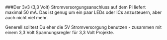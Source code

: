 ###Der 3v3 (3,3 Volt) Stromversorgungsanschluss auf dem Pi liefert maximal 50 mA. Das ist genug um ein paar LEDs oder ICs anzusteuern, aber auch nicht viel mehr.

Generell solltest Du eher die 5V Stromversorgung benutzen - zusammen mit einem 3,3 Volt Spannungsregler für 3,3 Volt Projekte.
